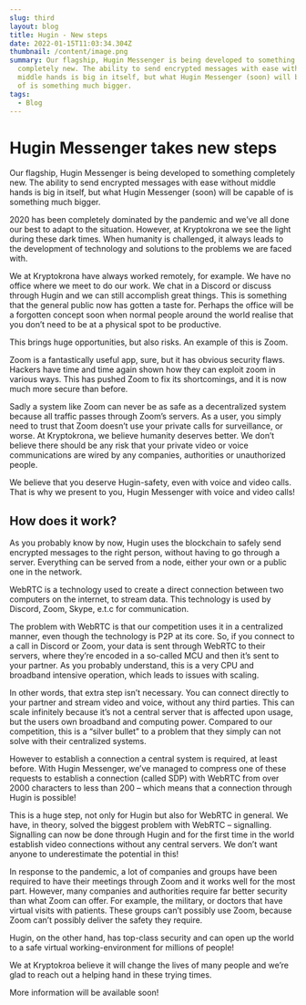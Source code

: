 ```yaml
---
slug: third
layout: blog
title: Hugin - New steps
date: 2022-01-15T11:03:34.304Z
thumbnail: /content/image.png
summary: Our flagship, Hugin Messenger is being developed to something
  completely new. The ability to send encrypted messages with ease without
  middle hands is big in itself, but what Hugin Messenger (soon) will be capable
  of is something much bigger.
tags:
  - Blog
---
```

# Hugin Messenger takes new steps
Our flagship, Hugin Messenger is being developed to something completely new. The ability to send encrypted messages with ease without middle hands is big in itself, but what Hugin Messenger (soon) will be capable of is something much bigger.

2020 has been completely dominated by the pandemic and we’ve all done our best to adapt to the situation. However, at Kryptokrona we see the light during these dark times. When humanity is challenged, it always leads to the development of technology and solutions to the problems we are faced with.

We at Kryptokrona have always worked remotely, for example. We have no office where we meet to do our work. We chat in a Discord or discuss through Hugin and we can still accomplish great things. This is something that the general public now has gotten a taste for. Perhaps the office will be a forgotten concept soon  when normal people around the world realise that you don’t need to be at a physical spot to be productive.

This brings huge opportunities, but also risks. An example of this is Zoom.

Zoom is a fantastically useful app, sure, but it has obvious security flaws. Hackers have time and time again shown how they can exploit zoom in various ways. This has pushed Zoom to fix its shortcomings, and it is now much more secure than before.

Sadly a system like Zoom can never be as safe as a decentralized system because all traffic passes through Zoom’s servers. As a user, you simply need to trust that Zoom doesn’t use your private calls for surveillance, or worse. At Kryptokrona, we believe humanity deserves better. We don’t believe there should be any risk that your private video or voice communications are wired by any companies, authorities or unauthorized people.

We believe that you deserve Hugin-safety, even with voice and video calls. That is why we present to you, Hugin Messenger with voice and video calls!

## How does it work?

As you probably know by now, Hugin uses the blockchain to safely send encrypted messages to the right person, without having to go through a server. Everything can be served from a node, either your own or a public one in the network.

WebRTC is a technology used to create a direct connection between two computers on the internet, to stream data. This technology is used by Discord, Zoom, Skype, e.t.c for communication.

The problem with WebRTC is that our competition uses it in a centralized manner, even though the technology is P2P at its core. So, if you connect to a call in Discord or Zoom, your data is sent through WebRTC to their servers, where they’re encoded in a so-called MCU and then it’s sent to your partner. As you probably understand, this is a very CPU and broadband intensive operation, which leads to issues with scaling.

In other words, that extra step isn’t necessary. You can connect directly to your partner and stream video and voice, without any third parties. This can scale infinitely because it’s not a central server that is affected upon usage, but the users own broadband and computing power. Compared to our competition, this is a “silver bullet” to a problem that they simply can not solve with their centralized systems.

However to establish a connection a central system is required, at least before. With Hugin Messenger, we’ve managed to compress one of these requests to establish a connection (called SDP) with WebRTC from over 2000 characters to less than 200 – which means that a connection through Hugin is possible!

This is a huge step, not only for Hugin but also for WebRTC in general. We have, in theory, solved the biggest problem with WebRTC – signalling. Signalling can now be done through Hugin and for the first time in the world establish video connections without any central servers. We don’t want anyone to underestimate the potential in this!

In response to the pandemic, a lot of companies and groups have been required to have their meetings through Zoom and it works well for the most part. However, many companies and authorities require far better security than what Zoom can offer. For example, the military, or doctors that have virtual visits with patients. These groups can’t possibly use Zoom, because Zoom can’t possibly deliver the safety they require.

Hugin, on the other hand, has top-class security and can open up the world to a safe virtual working-environment for millions of people!

We at Kryptokroa believe it will change the lives of many people and we’re glad to reach out a helping hand in these trying times.

More information will be available soon!